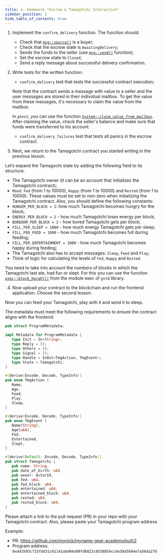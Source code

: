 ```yaml
---
title: 4. Homework "Escrow & Tamagotchi Interaction"
sidebar_position: 2
hide_table_of_contents: true
---
```


1. Implement the `confirm_delivery` function. The function should:

    - Check that [`msg::source()`](https://docs.gear.rs/gstd/msg/fn.source.html) is a buyer;
    - Check that the escrow state is `AwaitingDelivery`;
    - Sends the funds to the seller (use [`msg::send()`](https://docs.gear.rs/gstd/msg/fn.send.html) function);
    - Set the escrow state to `Closed`;
    - Send a reply message about successful delivery confirmation.

2. Write tests for the written function:

    - `confirm_delivery` test that tests the successful contract execution;

    Note that the contract sends a message with value to a seller and the user messages are stored in their individual mailbox. To get the value from these messages, it's necessary to claim the value from the mailbox.

    In `gtest`, you can use the function [`System::claim_value_from_mailbox`](https://docs.gear.rs/gtest/struct.System.html#method.claim_value_from_mailbox). After claiming the value, check the seller's balance and make sure that funds were transferred to his account.

    - `confirm_delivery_failures` test that tests all panics in the escrow contract.

3. Next, we return to the Tamagotchi contract you started writing in the previous lesson.

Let’s expand the Tamagochi state by adding the following field to its structure:

<ul><li>The Tamagotchi owner (it can be an account that initializes the Tamagotchi contract);</li><li><code>Mood</code>: <code>Fed</code> (from 1 to 10000), <code>Happy</code> (from 1 to 10000) and <code>Rested</code> (from 1 to 10000). These values must be set to non-zero when initializing the Tamagotchi contract. Also, you should define the following constants: </li><li><code>HUNGER_PER_BLOCK = 1</code>: how much Tamagotchi becomes hungry for the block;</li><li><code>ENERGY_PER_BLOCK = 2</code> - how much Tamagotchi loses energy per block;</li><li><code>BOREDOM_PER_BLOCK = 2</code> - how bored Tamagotchi gets per block;</li><li><code>FILL_PER_SLEEP = 1000</code> - how much energy Tamagotchi gets per sleep;</li><li><code>FILL_PER_FEED = 1000</code> - how much Tamagotchi becomes full during feeding;</li><li><code>FILL_PER_ENTERTAINMENT = 1000</code> - how much Tamagotchi becomes happy during feeding;</li><li>The Tamagotchi also has to accept messages: <code>Sleep</code>, <code>Feed</code> and <code>Play</code>;</li><li>Think of logic for calculating the levels of <code>Fed</code>, <code>Happy</code> and <code>Rested</code>.</li></ul>

You need to take into account the numbers of blocks in which the Tamagotchi last ate, had fun or slept. For this you can use the function <a href="https://docs.gear.rs/gstd/exec/fn.block_height.html" target="_blank"><code>exec::block_height()</code></a> from the module exec of <code>gstd</code> library.

4. Now upload your contract to the blockchain and run the frontend application. Choose the second lesson.

Now you can feed your Tamagotchi, play with it and send it to sleep.

The metadata must meet the following requirements to ensure the contract aligns with the frontend:

```rust title="io/src/lib.rs"
pub struct ProgramMetadata;

impl Metadata for ProgramMetadata {
   type Init = In<String>;
   type Reply = ();
   type Others = ();
   type Signal = ();
   type Handle = InOut<TmgAction, TmgEvent>;
   type State = Tamagotchi;
}

#[derive(Encode, Decode, TypeInfo)]
pub enum TmgAction {
   Name,
   Age,
   Feed,
   Play,
   Sleep,
}

#[derive(Encode, Decode, TypeInfo)]
pub enum TmgEvent {
   Name(String),
   Age(u64),
   Fed,
   Entertained,
   Slept,
}

#[derive(Default, Encode, Decode, TypeInfo)]
pub struct Tamagotchi {
   pub name: String,
   pub date_of_birth: u64,
   pub owner: ActorId,
   pub fed: u64,
   pub fed_block: u64,
   pub entertained: u64,
   pub entertained_block: u64,
   pub rested: u64,
   pub rested_block: u64,
}
```

Please attach a link to the pull request (PR) in your repo with your Tamagotchi contract. Also, please paste your Tamagotchi program address.

Example:

- PR: <https://github.com/mynick/myname-gear-academy/pull/2>
- Program address: `0xd43593c715fdd31c61141abd04a99fd6822c8558854ccde39a5684e7a56da27d`
